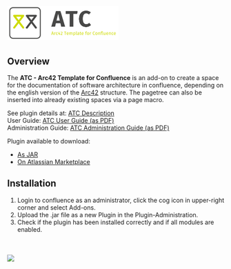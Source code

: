 # <a href="http://opensource.networkedassets.com/"><img src="https://github.com/NetworkedAssets/atc/raw/master/src/main/resources/images/logo_arc42_with_text.png" height="79" title="Arc42 Template for Confluence"/></a>
  
## Overview
The **ATC - Arc42 Template for Confluence** is an add-on to create a space for the documentation of software architecture in confluence, depending on the english version of the [Arc42](http://arc42.org/) structure. 
The pagetree can also be inserted into already existing spaces via a page macro.
  
See plugin details at: <a href="http://opensource.networkedassets.com/confluence/atc.html">ATC Description</a>  
User Guide: <a href="http://opensource.networkedassets.com/confluence/pdf/atc-user-guide.pdf">ATC User Guide (as PDF)</a>  
Administration Guide: <a href="http://opensource.networkedassets.com/confluence/pdf/atc-administration-guide.pdf">ATC Administration Guide (as PDF)</a>  
  
Plugin available to download:  
  - <a href="http://opensource.networkedassets.com/confluence/jar/space-blueprint-1.0.9.jar">As JAR</a>
  - <a href="https://marketplace.atlassian.com/plugins/com.networkedassets.plugins.space-blueprint/server/overview">On Atlassian Marketplace</a>
## Installation

1. Login to confluence as an administrator, click the cog icon in upper-right corner and select Add-ons.
1. Upload the .jar file as a new Plugin in the Plugin-Administration.
2. Check if the plugin has been installed correctly and if all modules are enabled.
  
# <a href="http://www.networkedassets.com/"><img src="https://www.networkedassets.net/images/NA_logo.png" height="79"></a>